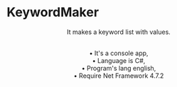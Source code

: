 # KeywordMaker

<div align='center'>
It makes a keyword list with values. <br> <br>


• It's a console app, <br>
• Language is C#, <br>
• Program's lang english, <br>
• Require Net Framework 4.7.2
</div>
